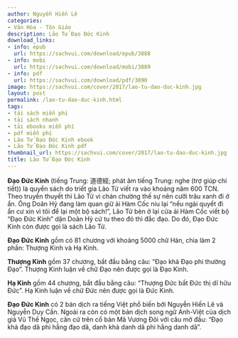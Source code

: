 ```yaml
---
author: Nguyễn Hiến Lê
categories:
- Văn Hóa - Tôn Giáo
description: Lão Tử Đạo Đức Kinh
download_links:
- info: epub
  url: https://sachvui.com/download/epub/3888
- info: mobi
  url: https://sachvui.com/download/mobi/3889
- info: pdf
  url: https://sachvui.com/download/pdf/3890
image: https://sachvui.com/cover/2017/lao-tu-dao-duc-kinh.jpg
layout: post
permalink: /lao-tu-dao-duc-kinh.html
tags:
- tải sách miễn phí
- tải sách nhanh
- tải ebooks miễn phí
- pdf miễn phí
- Lão Tử Đạo Đức Kinh ebook
- Lão Tử Đạo Đức Kinh pdf
thumbnail_url: https://sachvui.com/cover/2017/lao-tu-dao-duc-kinh.jpg
title: Lão Tử Đạo Đức Kinh
---
```


 <div class="item-desc text-justify"> <p><strong>Đạo Đức Kinh</strong> (tiếng Trung: 道德經; phát âm tiếng Trung: nghe (trợ giúp·chi tiết)) là quyển sách do triết gia Lão Tử viết ra vào khoảng năm 600 TCN. Theo truyền thuyết thì Lão Tử vì chán chường thế sự nên cưỡi trâu xanh đi ở ẩn. Ông Doãn Hỷ đang làm quan giữ ải Hàm Cốc níu lại “nếu ngài quyết đi ẩn cư xin vì tôi để lại một bộ sách!”, Lão Tử bèn ở lại cửa ải Hàm Cốc viết bộ “Đạo Đức Kinh” dặn Doãn Hỷ cứ tu theo đó thì đắc đạo. Do đó, Đạo Đức Kinh còn được gọi là sách Lão Tử.</p><p><strong>Đạo Đức Kinh</strong> gồm có 81 chương với khoảng 5000 chữ Hán, chia làm 2 phần: Thượng Kinh và Hạ Kinh.</p><p><strong>Thượng Kinh</strong> gồm 37 chương, bắt đầu bằng câu: “Đạo khả Đạo phi thường Đạo”. Thượng Kinh luận về chữ Đạo nên được gọi là Đạo Kinh.</p><p><strong>Hạ Kinh</strong> gồm 44 chương, bắt đầu bằng câu: “Thượng Đức bất Đức thị dĩ hữu Đức”. Hạ Kinh luận về chữ Đức nên được gọi là Đức Kinh.</p><p><strong>Đạo Đức Kinh</strong> có 2 bản dịch ra tiếng Việt phổ biến bởi Nguyễn Hiến Lê và Nguyễn Duy Cần. Ngoài ra còn có một bản dịch song ngữ Anh-Việt của dịch giả Vũ Thế Ngọc, căn cứ trên cổ bản Mã Vương Đôi với câu mở đầu: “Đạo khả đạo dã phi hẳng đạo dã, danh khả danh dã phi hằng danh dã”.</p> </div>